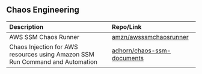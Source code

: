 
## Chaos Engineering

| Description | Repo/Link |
| :--- | :--- |
| AWS SSM Chaos Runner | [amzn/awsssmchaosrunner](https://github.com/amzn/awsssmchaosrunner) |
| Chaos Injection for AWS resources using Amazon SSM Run Command and Automation | [adhorn/chaos-ssm-documents](https://github.com/adhorn/chaos-ssm-documents) |
